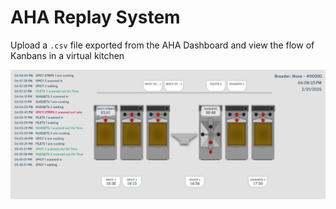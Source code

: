 # AHA Replay System

Upload a `.csv` file exported from the AHA Dashboard and view the flow of Kanbans in a virtual kitchen

![AHA Replay System Example](imgs/example.png)